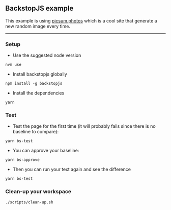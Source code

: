 ## BackstopJS example

This example is using [picsum.photos](https://picsum.photos/) which is a cool site that generate a new random image every time.

---

### Setup
- Use the suggested node version
```
nvm use
```

- Install backstopjs globally
```
npm install -g backstopjs
```

- Install the dependencies
```
yarn
```

### Test

- Test the page for the first time (it will probably fails since there is no baseline to compare):
```
yarn bs-test
```

- You can approve your baseline:
```
yarn bs-approve
```

- Then you can run your text again and see the difference
```
yarn bs-test
```

### Clean-up your workspace

```
./scripts/clean-up.sh
```